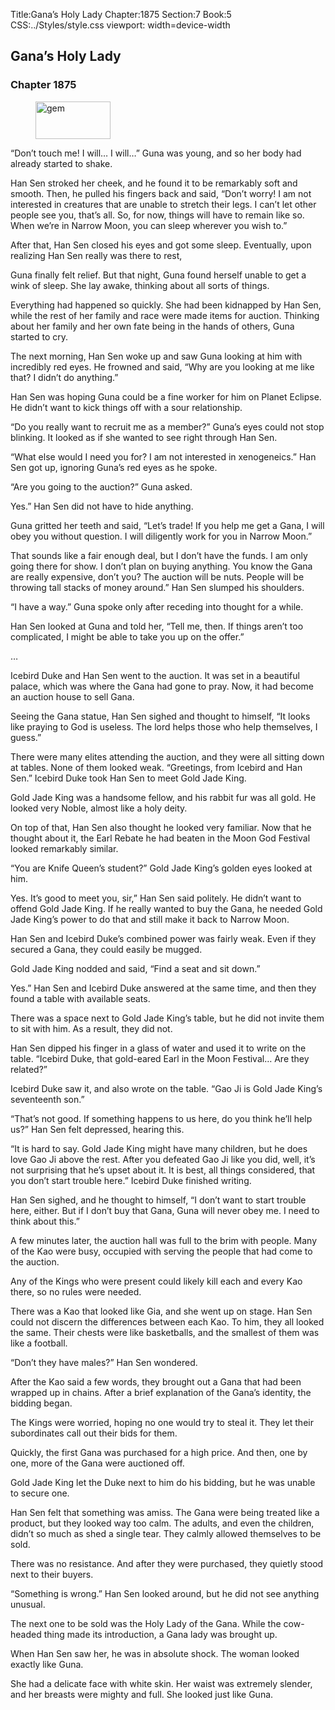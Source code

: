 Title:Gana’s Holy Lady 
Chapter:1875 
Section:7 
Book:5 
CSS:../Styles/style.css 
viewport: width=device-width
  
## Gana’s Holy Lady
### Chapter 1875 
<figure>
	<img src="../Images/gem.gif" alt="gem" id="gem" width="120" height="60" />
</figure>
  

  
  “Don’t touch me! I will… I will…” Guna was young, and so her body had already started to shake.

Han Sen stroked her cheek, and he found it to be remarkably soft and smooth. Then, he pulled his fingers back and said, “Don’t worry! I am not interested in creatures that are unable to stretch their legs. I can’t let other people see you, that’s all. So, for now, things will have to remain like so. When we’re in Narrow Moon, you can sleep wherever you wish to.”

After that, Han Sen closed his eyes and got some sleep. Eventually, upon realizing Han Sen really was there to rest,

Guna finally felt relief. But that night, Guna found herself unable to get a wink of sleep. She lay awake, thinking about all sorts of things.

Everything had happened so quickly. She had been kidnapped by Han Sen, while the rest of her family and race were made items for auction. Thinking about her family and her own fate being in the hands of others, Guna started to cry.

The next morning, Han Sen woke up and saw Guna looking at him with incredibly red eyes. He frowned and said, “Why are you looking at me like that? I didn’t do anything.”

Han Sen was hoping Guna could be a fine worker for him on Planet Eclipse. He didn’t want to kick things off with a sour relationship.

“Do you really want to recruit me as a member?” Guna’s eyes could not stop blinking. It looked as if she wanted to see right through Han Sen.

“What else would I need you for? I am not interested in xenogeneics.” Han Sen got up, ignoring Guna’s red eyes as he spoke.

“Are you going to the auction?” Guna asked.

Yes.” Han Sen did not have to hide anything.

Guna gritted her teeth and said, “Let’s trade! If you help me get a Gana, I will obey you without question. I will diligently work for you in Narrow Moon.”

That sounds like a fair enough deal, but I don’t have the funds. I am only going there for show. I don’t plan on buying anything. You know the Gana are really expensive, don’t you? The auction will be nuts. People will be throwing tall stacks of money around.” Han Sen slumped his shoulders.

“I have a way.” Guna spoke only after receding into thought for a while.

Han Sen looked at Guna and told her, “Tell me, then. If things aren’t too complicated, I might be able to take you up on the offer.”

…

Icebird Duke and Han Sen went to the auction. It was set in a beautiful palace, which was where the Gana had gone to pray. Now, it had become an auction house to sell Gana.

Seeing the Gana statue, Han Sen sighed and thought to himself, “It looks like praying to God is useless. The lord helps those who help themselves, I guess.”

There were many elites attending the auction, and they were all sitting down at tables. None of them looked weak. “Greetings, from Icebird and Han Sen.” Icebird Duke took Han Sen to meet Gold Jade King.

Gold Jade King was a handsome fellow, and his rabbit fur was all gold. He looked very Noble, almost like a holy deity.

On top of that, Han Sen also thought he looked very familiar. Now that he thought about it, the Earl Rebate he had beaten in the Moon God Festival looked remarkably similar.

“You are Knife Queen’s student?” Gold Jade King’s golden eyes looked at him.

Yes. It’s good to meet you, sir,” Han Sen said politely. He didn’t want to offend Gold Jade King. If he really wanted to buy the Gana, he needed Gold Jade King’s power to do that and still make it back to Narrow Moon.

Han Sen and Icebird Duke’s combined power was fairly weak. Even if they secured a Gana, they could easily be mugged.

Gold Jade King nodded and said, “Find a seat and sit down.”

Yes.” Han Sen and Icebird Duke answered at the same time, and then they found a table with available seats.

There was a space next to Gold Jade King’s table, but he did not invite them to sit with him. As a result, they did not.

Han Sen dipped his finger in a glass of water and used it to write on the table. “Icebird Duke, that gold-eared Earl in the Moon Festival… Are they related?”

Icebird Duke saw it, and also wrote on the table. “Gao Ji is Gold Jade King’s seventeenth son.”

“That’s not good. If something happens to us here, do you think he’ll help us?” Han Sen felt depressed, hearing this.

“It is hard to say. Gold Jade King might have many children, but he does love Gao Ji above the rest. After you defeated Gao Ji like you did, well, it’s not surprising that he’s upset about it. It is best, all things considered, that you don’t start trouble here.” Icebird Duke finished writing.

Han Sen sighed, and he thought to himself, “I don’t want to start trouble here, either. But if I don’t buy that Gana, Guna will never obey me. I need to think about this.”

A few minutes later, the auction hall was full to the brim with people. Many of the Kao were busy, occupied with serving the people that had come to the auction.

Any of the Kings who were present could likely kill each and every Kao there, so no rules were needed.

There was a Kao that looked like Gia, and she went up on stage. Han Sen could not discern the differences between each Kao. To him, they all looked the same. Their chests were like basketballs, and the smallest of them was like a football.

“Don’t they have males?” Han Sen wondered.

After the Kao said a few words, they brought out a Gana that had been wrapped up in chains. After a brief explanation of the Gana’s identity, the bidding began.

The Kings were worried, hoping no one would try to steal it. They let their subordinates call out their bids for them.

Quickly, the first Gana was purchased for a high price. And then, one by one, more of the Gana were auctioned off.

Gold Jade King let the Duke next to him do his bidding, but he was unable to secure one.

Han Sen felt that something was amiss. The Gana were being treated like a product, but they looked way too calm. The adults, and even the children, didn’t so much as shed a single tear. They calmly allowed themselves to be sold.

There was no resistance. And after they were purchased, they quietly stood next to their buyers.

“Something is wrong.” Han Sen looked around, but he did not see anything unusual.

The next one to be sold was the Holy Lady of the Gana. While the cow-headed thing made its introduction, a Gana lady was brought up.

When Han Sen saw her, he was in absolute shock. The woman looked exactly like Guna.

She had a delicate face with white skin. Her waist was extremely slender, and her breasts were mighty and full. She looked just like Guna.
